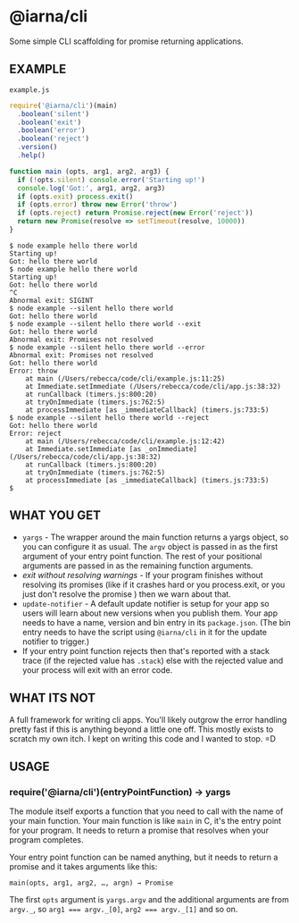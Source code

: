 # @iarna/cli

Some simple CLI scaffolding for promise returning applications.

## EXAMPLE

`example.js`
```js
require('@iarna/cli')(main)
  .boolean('silent')
  .boolean('exit')
  .boolean('error')
  .boolean('reject')
  .version()
  .help()

function main (opts, arg1, arg2, arg3) {
  if (!opts.silent) console.error('Starting up!')
  console.log('Got:', arg1, arg2, arg3)
  if (opts.exit) process.exit()
  if (opts.error) throw new Error('throw')
  if (opts.reject) return Promise.reject(new Error('reject'))
  return new Promise(resolve => setTimeout(resolve, 10000))
}
```

```console
$ node example hello there world
Starting up!
Got: hello there world
$ node example hello there world
Starting up!
Got: hello there world
^C
Abnormal exit: SIGINT
$ node example --silent hello there world
Got: hello there world
$ node example --silent hello there world --exit
Got: hello there world
Abnormal exit: Promises not resolved
$ node example --silent hello there world --error
Abnormal exit: Promises not resolved
Got: hello there world
Error: throw
    at main (/Users/rebecca/code/cli/example.js:11:25)
    at Immediate.setImmediate (/Users/rebecca/code/cli/app.js:38:32)
    at runCallback (timers.js:800:20)
    at tryOnImmediate (timers.js:762:5)
    at processImmediate [as _immediateCallback] (timers.js:733:5)
$ node example --silent hello there world --reject
Got: hello there world
Error: reject
    at main (/Users/rebecca/code/cli/example.js:12:42)
    at Immediate.setImmediate [as _onImmediate] (/Users/rebecca/code/cli/app.js:38:32)
    at runCallback (timers.js:800:20)
    at tryOnImmediate (timers.js:762:5)
    at processImmediate [as _immediateCallback] (timers.js:733:5)
$
```

## WHAT YOU GET

* `yargs` - The wrapper around the main function returns a yargs object, so
  you can configure it as usual.  The `argv` object is passed in as the
  first argument of your entry point function.  The rest of your positional
  arguments are passed in as the remaining function arguments.
* _exit without resolving warnings_ - If your program finishes without
  resolving its promises (like if it crashes hard or you process.exit, or you just don't resolve the promise ) then
  we warn about that.
* `update-notifier` - A default update notifier is setup for your app so
  users will learn about new versions when you publish them. Your app needs to
  have a name, version and bin entry in its `package.json`. (The bin entry
  needs to have the script using `@iarna/cli` in it for the update notifier
  to trigger.)
* If your entry point function rejects then that's reported with a stack
  trace (if the rejected value has `.stack`) else with the rejected value
  and your process will exit with an error code.

## WHAT ITS NOT

A full framework for writing cli apps.  You'll likely outgrow the error
handling pretty fast if this is anything beyond a little one off.  This
mostly exists to scratch my own itch.  I kept on writing this code and I
wanted to stop.  =D

## USAGE

### require('@iarna/cli')(entryPointFunction) → yargs

The module itself exports a function that you need to call with the name of
your main function.  Your main function is like `main` in C, it's the entry
point for your program.  It needs to return a promise that resolves when
your program completes.

Your entry point function can be named anything, but it needs to return a
promise and it takes arguments like this:

`main(opts, arg1, arg2, …, argn) → Promise`

The first `opts` argument is `yargs.argv` and the additional arguments are
from `argv._`, so `arg1 === argv._[0]`, `arg2 === argv._[1]` and so on.
